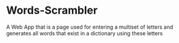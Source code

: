# Words-Scrambler
A Web App that is a page used for entering a multiset of letters and generates all words that exist in a dictionary using these letters
